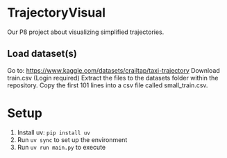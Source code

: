 # TrajectoryVisual
Our P8 project about visualizing simplified trajectories.

## Load dataset(s)
Go to: https://www.kaggle.com/datasets/crailtap/taxi-trajectory
Download train.csv (Login required)
Extract the files to the datasets folder within the repository.
Copy the first 101 lines into a csv file called small_train.csv.

# Setup
1. Install uv: `pip install uv`
2. Run `uv sync` to set up the environment
3. Run `uv run main.py` to execute




